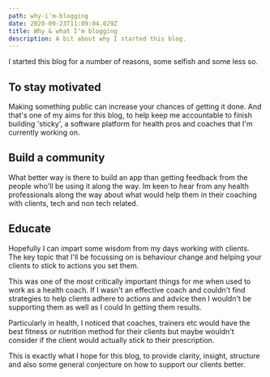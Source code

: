 ```yaml
---
path: why-i'm-blogging
date: 2020-09-23T11:09:04.029Z
title: Why & what I'm blogging
description: A bit about why I started this blog.
---
```

I started this blog for a number of reasons, some selfish and some less so.

## To stay motivated

Making something public can increase your chances of getting it done. And that's one of my aims for this blog, to help keep me accountable to finish building 'sticky', a software platform for health pros and coaches that I'm currently working on.

## Build a community

What better way is there to build an app than getting feedback from the people who'll be using it along the way. Im keen to hear from any health professionals along the way about what would help them in their coaching with clients, tech and non tech related. 

## Educate

Hopefully I can impart some wisdom from my days working with clients. The key topic that I'll be focussing on is behaviour change and helping your clients to stick to actions you set them. 

This was one of the most critically important things for me when used to work as a health coach. If I wasn't an effective coach and couldn't find strategies to help clients adhere to actions and advice then I wouldn't be supporting them as well as I could In getting them results.

Particularly in health, I noticed that coaches, trainers etc would have the best fitness or nutrition method for their clients but maybe wouldn't consider if the client would actually stick to their prescription.

This is exactly what I hope for this blog, to provide clarity, insight, structure and also some general conjecture on how to support our clients better.